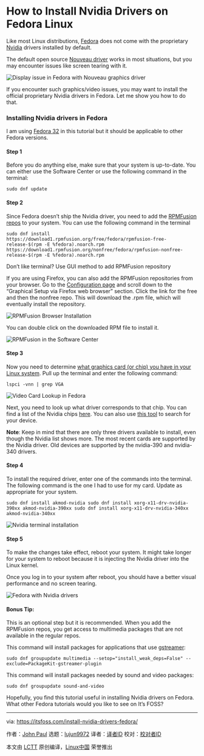 [#]: collector: (lujun9972)
[#]: translator: (geekpi)
[#]: reviewer: ( )
[#]: publisher: ( )
[#]: url: ( )
[#]: subject: (How to Install Nvidia Drivers on Fedora Linux)
[#]: via: (https://itsfoss.com/install-nvidia-drivers-fedora/)
[#]: author: (John Paul https://itsfoss.com/author/john/)

How to Install Nvidia Drivers on Fedora Linux
======

Like most Linux distributions, [Fedora][1] does not come with the proprietary [Nvidia][2] drivers installed by default.

The default open source [Nouveau driver][3] works in most situations, but you may encounter issues like screen tearing with it.

![Display issue in Fedora with Nouveau graphics driver][4]

If you encounter such graphics/video issues, you may want to install the official proprietary Nvidia drivers in Fedora. Let me show you how to do that.

### Installing Nvidia drivers in Fedora

I am using [Fedora 32][5] in this tutorial but it should be applicable to other Fedora versions.

#### Step 1

Before you do anything else, make sure that your system is up-to-date. You can either use the Software Center or use the following command in the terminal:

```
sudo dnf update
```

#### Step 2

Since Fedora doesn’t ship the Nvidia driver, you need to add the [RPMFusion repos][6] to your system. You can use the following command in the terminal

```
sudo dnf install https://download1.rpmfusion.org/free/fedora/rpmfusion-free-release-$(rpm -E %fedora).noarch.rpm https://download1.rpmfusion.org/nonfree/fedora/rpmfusion-nonfree-release-$(rpm -E %fedora).noarch.rpm
```

Don’t like terminal? Use GUI method to add RPMFusion repository

If you are using Firefox, you can also add the RPMFusion repositories from your browser. Go to the [Configuration page][7] and scroll down to the “Graphical Setup via Firefox web browser” section. Click the link for the free and then the nonfree repo. This will download the .rpm file, which will eventually install the repository.

![RPMFusion Browser Installation][8]

You can double click on the downloaded RPM file to install it.

![RPMFusion in the Software Center][9]

#### Step 3

Now you need to determine [what graphics card (or chip) you have in your Linux system][10]. Pull up the terminal and enter the following command:

```
lspci -vnn | grep VGA
```

![Video Card Lookup in Fedora][11]

Next, you need to look up what driver corresponds to that chip. You can find a list of the Nvidia chips [here][12]. You can also use [this tool][13] to search for your device.

**Note**: Keep in mind that there are only three drivers available to install, even though the Nvidia list shows more. The most recent cards are supported by the Nvidia driver. Old devices are supported by the nvidia-390 and nvidia-340 drivers.

#### Step 4

To install the required driver, enter one of the commands into the terminal. The following command is the one I had to use for my card. Update as appropriate for your system.

```
sudo dnf install akmod-nvidia sudo dnf install xorg-x11-drv-nvidia-390xx akmod-nvidia-390xx sudo dnf install xorg-x11-drv-nvidia-340xx akmod-nvidia-340xx
```

![Nvidia terminal installation][14]

#### Step 5

To make the changes take effect, reboot your system. It might take longer for your system to reboot because it is injecting the Nvidia driver into the Linux kernel.

Once you log in to your system after reboot, you should have a better visual performance and no screen tearing.

![Fedora with Nvidia drivers][15]

#### Bonus Tip:

This is an optional step but it is recommended. When you add the RPMFusion repos, you get access to multimedia packages that are not available in the regular repos.

This command will install packages for applications that use [gstreamer][16]:

```
sudo dnf groupupdate multimedia --setop="install_weak_deps=False" --exclude=PackageKit-gstreamer-plugin
```

This command will install packages needed by sound and video packages:

```
sudo dnf groupupdate sound-and-video
```

Hopefully, you find this tutorial useful in installing Nvidia drivers on Fedora. What other Fedora tutorials would you like to see on It’s FOSS?

--------------------------------------------------------------------------------

via: https://itsfoss.com/install-nvidia-drivers-fedora/

作者：[John Paul][a]
选题：[lujun9972][b]
译者：[译者ID](https://github.com/译者ID)
校对：[校对者ID](https://github.com/校对者ID)

本文由 [LCTT](https://github.com/LCTT/TranslateProject) 原创编译，[Linux中国](https://linux.cn/) 荣誉推出

[a]: https://itsfoss.com/author/john/
[b]: https://github.com/lujun9972
[1]: https://getfedora.org/
[2]: https://www.nvidia.com/en-us/
[3]: https://en.wikipedia.org/wiki/Nouveau_(software)
[4]: https://i0.wp.com/itsfoss.com/wp-content/uploads/2020/05/fedora-nouveau.jpg?resize=800%2C500&ssl=1
[5]: https://itsfoss.com/fedora-32/
[6]: https://rpmfusion.org/RPM%20Fusion
[7]: https://rpmfusion.org/Configuration
[8]: https://i0.wp.com/itsfoss.com/wp-content/uploads/2020/05/rpmfusion-gui-install.png?resize=800%2C500&ssl=1
[9]: https://i1.wp.com/itsfoss.com/wp-content/uploads/2020/05/rpmfusion-gui-install2.png?resize=800%2C500&ssl=1
[10]: https://itsfoss.com/check-graphics-card-linux/
[11]: https://i2.wp.com/itsfoss.com/wp-content/uploads/2020/06/video-card-lookup-fedora.png?ssl=1
[12]: https://us.download.nvidia.com/XFree86/Linux-x86/367.57/README/supportedchips.html
[13]: https://www.nvidia.com/Download/index.aspx?lang=en-us
[14]: https://i0.wp.com/itsfoss.com/wp-content/uploads/2020/05/nvidia-cli-install.png?resize=800%2C500&ssl=1
[15]: https://i0.wp.com/itsfoss.com/wp-content/uploads/2020/05/fedora-nvidia.jpg?resize=800%2C500&ssl=1
[16]: https://en.wikipedia.org/wiki/GStreamer
